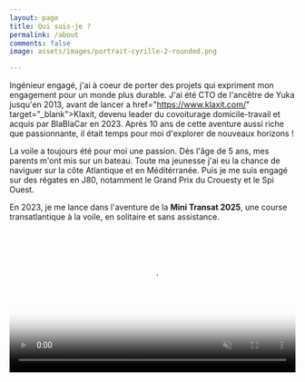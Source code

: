 ```yaml
---
layout: page
title: Qui suis-je ?
permalink: /about
comments: false
image: assets/images/portrait-cyrille-2-rounded.png

---
```


Ingénieur engagé, j'ai à coeur de porter des projets qui expriment mon engagement pour un monde plus durable. J'ai été CTO de l'ancêtre de Yuka jusqu'en 2013, avant de lancer a href="https://www.klaxit.com/" target="_blank">Klaxit</a>, devenu leader du covoiturage domicile-travail et acquis par BlaBlaCar en 2023. Après 10 ans de cette aventure aussi riche que passionnante, il était temps pour moi d'explorer de nouveaux horizons ! 

La voile a toujours été pour moi une passion. Dès l'âge de 5 ans, mes parents m'ont mis sur un bateau. Toute ma jeunesse j'ai eu la chance de naviguer sur la côte Atlantique et en Méditérranée. Puis je me suis engagé sur des régates en J80, notamment le Grand Prix du Crouesty et le Spi Ouest. 

En 2023, je me lance dans l'aventure de la **Mini Transat 2025**, une course transatlantique à la voile, en solitaire et sans assistance.

<div style="width: 100% !important" >
<video style="width: 100% !important" autoplay="" loop="" muted="" playsinline="" poster="https://static.s123-cdn-static.com/uploads/4985860/normal_6058c88e6733e-thumbnail.jpg">
    <source type="video/mp4" src="https://cdn-media.f-static.net/uploads/4985860/normal_6058c88e6733e.mp4">
</video>
</div>
